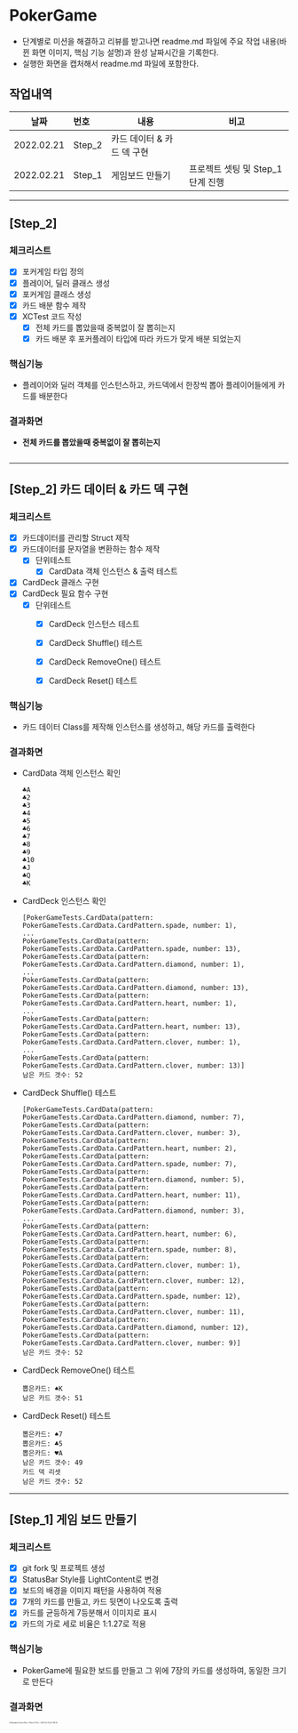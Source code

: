 # PokerGame

- 단계별로 미션을 해결하고 리뷰를 받고나면 readme.md 파일에 주요 작업 내용(바뀐 화면 이미지, 핵심 기능 설명)과 완성 날짜시간을 기록한다.
- 실행한 화면을 캡처해서 readme.md 파일에 포함한다.

## 작업내역

| 날짜       | 번호   | 내용                       | 비고                             |
| ---------- | :----- | -------------------------- | -------------------------------- |
| 2022.02.21 | Step_2 | 카드 데이터 & 카드 덱 구현 |                                  |
| 2022.02.21 | Step_1 | 게임보드 만들기            | 프로젝트 셋팅 및 Step_1단계 진행 |

------

## [Step_2]

### 체크리스트

- [x] 포커게임 타입 정의
- [x] 플레이어, 딜러 클래스 생성
- [x] 포커게임 클래스 생성
- [x] 카드 배분 함수 제작 
- [x] XCTest 코드 작성
  - [x] 전체 카드를 뽑았을때 중복없이 잘 뽑히는지
  - [x] 카드 배분 후 포커플레이 타입에 따라 카드가 맞게 배분 되었는지

### 핵심기능

* 플레이어와 딜러 객체를 인스턴스하고, 카드덱에서 한장씩 뽑아 플레이어들에게 카드를 배분한다

### 결과화면

* **전체 카드를 뽑았을때 중복없이 잘 뽑히는지**

  ```
  
  ```

  

------



## [Step_2] 카드 데이터 & 카드 덱 구현

### 체크리스트

- [x] 카드데이터를 관리할 Struct 제작
- [x] 카드데이터를 문자열을 변환하는 함수 제작
  - [x] 단위테스트
    - [x] CardData 객체 인스턴스 & 출력 테스트

- [x] CardDeck 클래스 구현
- [x] CardDeck 필요 함수 구현
  - [x] 단위테스트
    - [x] CardDeck 인스턴스 테스트
    - [x] CardDeck Shuffle() 테스트
    - [x] CardDeck RemoveOne() 테스트
    - [x] CardDeck Reset() 테스트


### 핵심기능

* 카드 데이터 Class를 제작해 인스턴스를 생성하고, 해당 카드를 출력한다

### 결과화면

* CardData 객체 인스턴스 확인

  ```
  ♣A
  ♣2
  ♣3
  ♣4
  ♣5
  ♣6
  ♣7
  ♣8
  ♣9
  ♣10
  ♣J
  ♣Q
  ♣K
  ```

* CardDeck 인스턴스 확인

  ```
  [PokerGameTests.CardData(pattern: PokerGameTests.CardData.CardPattern.spade, number: 1), 
  ...
  PokerGameTests.CardData(pattern: PokerGameTests.CardData.CardPattern.spade, number: 13), PokerGameTests.CardData(pattern: PokerGameTests.CardData.CardPattern.diamond, number: 1), 
  ...
  PokerGameTests.CardData(pattern: PokerGameTests.CardData.CardPattern.diamond, number: 13), PokerGameTests.CardData(pattern: PokerGameTests.CardData.CardPattern.heart, number: 1), 
  ...
  PokerGameTests.CardData(pattern: PokerGameTests.CardData.CardPattern.heart, number: 13), PokerGameTests.CardData(pattern: PokerGameTests.CardData.CardPattern.clover, number: 1),
  ...
  PokerGameTests.CardData(pattern: PokerGameTests.CardData.CardPattern.clover, number: 13)]
  남은 카드 갯수: 52
  ```
  
* CardDeck Shuffle() 테스트

  ```
  [PokerGameTests.CardData(pattern: PokerGameTests.CardData.CardPattern.diamond, number: 7), PokerGameTests.CardData(pattern: PokerGameTests.CardData.CardPattern.clover, number: 3), PokerGameTests.CardData(pattern: PokerGameTests.CardData.CardPattern.heart, number: 2), PokerGameTests.CardData(pattern: PokerGameTests.CardData.CardPattern.spade, number: 7), PokerGameTests.CardData(pattern: PokerGameTests.CardData.CardPattern.diamond, number: 5), PokerGameTests.CardData(pattern: PokerGameTests.CardData.CardPattern.heart, number: 11), PokerGameTests.CardData(pattern: PokerGameTests.CardData.CardPattern.diamond, number: 3), 
  ...
  PokerGameTests.CardData(pattern: PokerGameTests.CardData.CardPattern.heart, number: 6), PokerGameTests.CardData(pattern: PokerGameTests.CardData.CardPattern.spade, number: 8), PokerGameTests.CardData(pattern: PokerGameTests.CardData.CardPattern.clover, number: 1), PokerGameTests.CardData(pattern: PokerGameTests.CardData.CardPattern.clover, number: 12), PokerGameTests.CardData(pattern: PokerGameTests.CardData.CardPattern.spade, number: 12), PokerGameTests.CardData(pattern: PokerGameTests.CardData.CardPattern.clover, number: 11), PokerGameTests.CardData(pattern: PokerGameTests.CardData.CardPattern.diamond, number: 12), PokerGameTests.CardData(pattern: PokerGameTests.CardData.CardPattern.clover, number: 9)]
  남은 카드 갯수: 52
  ```
  
* CardDeck RemoveOne() 테스트

  ```
  뽑은카드: ♠K
  남은 카드 갯수: 51
  ```
  
* CardDeck Reset() 테스트

  ```
  뽑은카드: ♠7
  뽑은카드: ♣5
  뽑은카드: ♥A
  남은 카드 갯수: 49
  카드 덱 리셋
  남은 카드 갯수: 52
  ```



------

## [Step_1] 게임 보드 만들기

### 체크리스트

- [x] git fork 및 프로젝트 생성
- [x] StatusBar Style를 LightContent로 변경
- [x] 보드의 배경을 이미지 패턴을 사용하여 적용
- [x] 7개의 카드를 만들고, 카드 뒷면이 나오도록 출력
- [x] 카드를 균등하게 7등분해서 이미지로 표시
- [x] 카드의 가로 세로 비율은 1:1.27로 적용

### 핵심기능

* PokerGame에 필요한 보드를 만들고 그 위에 7장의 카드를 생성하여, 동일한 크기로 만든다

### 결과화면

<img src="https://user-images.githubusercontent.com/5019378/154883261-ebc85ee1-6573-4bc3-8bcb-9c689e2a3e04.png" alt="Simulator Screen Shot - iPhone 13 Pro - 2022-02-21 at 11 48 24" style="zoom:20%;" />



